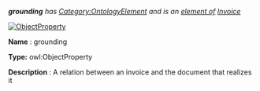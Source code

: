 ___grounding__ 
 has
 [Category:OntologyElement](http://ontologydesignpatterns.org/wiki/Category%253AOntologyElement.html "Category:OntologyElement") 
 and is an
 [element of](http://ontologydesignpatterns.org/wiki/Property%253AElementOf.html "Property:ElementOf") 
[Invoice](http://ontologydesignpatterns.org/wiki/Submissions%253AInvoice.html "Submissions:Invoice")_




  





[![ObjectProperty](../../images/thumb/c/c3/ObjectProperty.gif/45px-ObjectProperty.gif)](http://ontologydesignpatterns.org/wiki/Image%253AObjectProperty.gif.html "ObjectProperty")


__Name__ 
 : grounding
 



__Type:__ 
 owl:ObjectProperty
 



__Description__ 
 : A relation between an invoice and the document that realizes it